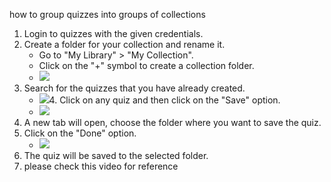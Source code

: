 how to group quizzes into groups of collections
 1.  Login to quizzes with the given credentials.
2.  Create a folder for your collection and rename it.
    -   Go to "My Library" > "My Collection".
    -   Click on the "+" symbol to create a collection folder.
    -   ![](https://i.gyazo.com/fab3cb15e0634f699e8021849e9d0290.png)
3.  Search for the quizzes that you have already created.
    -   ![](https://i.gyazo.com/f5851867316400bf3cd70400053f2507.png)4.  Click on any quiz and then click on the "Save" option.
    -   ![](https://i.gyazo.com/a1278e3589802f92404a54960a464d2d.png)
4.  A new tab will open, choose the folder where you want to save the quiz.
5.  Click on the "Done" option.
    -   ![](https://i.gyazo.com/91394c52e5aa43a12c14b6c77f49dadd.png)
6.  The quiz will be saved to the selected folder.
7. please check this video for reference 
